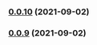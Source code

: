 ### [0.0.10](https://github.com/SOVLOOKUP/sveltekit-electron/compare/0.0.9...0.0.10) (2021-09-02)

### [0.0.9](https://github.com/SOVLOOKUP/sveltekit-electron/compare/0.0.8...0.0.9) (2021-09-02)


